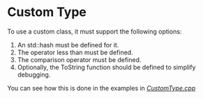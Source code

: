 # Custom Type
To use a custom class, it must support the following options:
1. An std::hash must be defined for it.
2. The operator less than must be defined.
3. The comparison operator must be defined.
4. Optionally, the ToString function should be defined to simplify debugging.

You can see how this is done in the examples in 
*[CustomType.cpp](https://github.com/mrognor/MVault/blob/master/Examples/CustomType.cpp)*